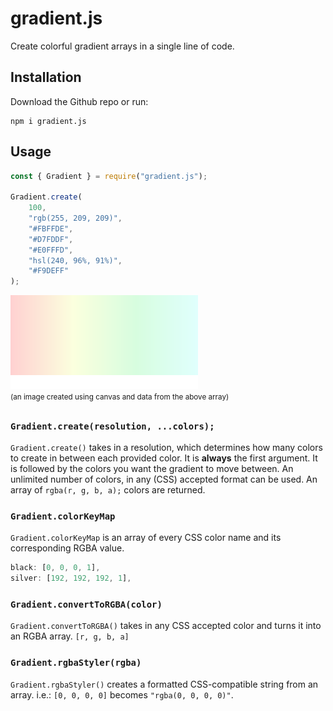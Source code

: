 # gradient.js

Create colorful gradient arrays in a single line of code.

## Installation

Download the Github repo or run:

```
npm i gradient.js
```

## Usage

```js
const { Gradient } = require("gradient.js");

Gradient.create(
	100,
	"rgb(255, 209, 209)",
	"#FBFFDE",
	"#D7FDDF",
	"#E0FFFD",
	"hsl(240, 96%, 91%)",
	"#F9DEFF"
);
```

![example](example.png)
<br>
<sup>(an image created using canvas and data from the above array)<sup/>

### `Gradient.create(resolution, ...colors);`

`Gradient.create()` takes in a resolution, which determines how many colors to create in between each provided color. It is **always** the first argument. It is followed by the colors you want the gradient to move between. An unlimited number of colors, in any (CSS) accepted format can be used. An array of `rgba(r, g, b, a);` colors are returned.

### `Gradient.colorKeyMap`

`Gradient.colorKeyMap` is an array of every CSS color name and its corresponding RGBA value.

```js
black: [0, 0, 0, 1],
silver: [192, 192, 192, 1],
```

### `Gradient.convertToRGBA(color)`

`Gradient.convertToRGBA()` takes in any CSS accepted color and turns it into an RGBA array.
`[r, g, b, a]`

### `Gradient.rgbaStyler(rgba)`

`Gradient.rgbaStyler()` creates a formatted CSS-compatible string from an array.
i.e.: `[0, 0, 0, 0]` becomes `"rgba(0, 0, 0, 0)"`.
